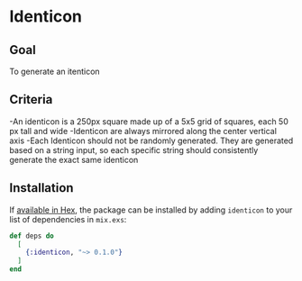 # Identicon

## Goal
To generate an itenticon

## Criteria
-An identicon is a 250px square made up of a 5x5 grid of squares, each 50 px tall and wide
-Identicon are always mirrored along the center vertical axis
-Each Identicon should not be randomly generated. They are generated based on a string input, so each specific string should consistently generate the exact same identicon

## Installation

If [available in Hex](https://hex.pm/docs/publish), the package can be installed
by adding `identicon` to your list of dependencies in `mix.exs`:

```elixir
def deps do
  [
    {:identicon, "~> 0.1.0"}
  ]
end
```

